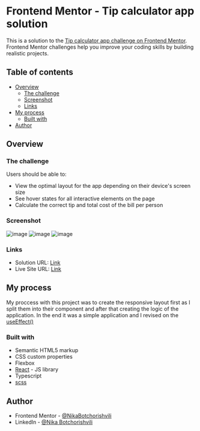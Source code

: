 # Frontend Mentor - Tip calculator app solution

This is a solution to the [Tip calculator app challenge on Frontend Mentor](https://www.frontendmentor.io/challenges/tip-calculator-app-ugJNGbJUX). Frontend Mentor challenges help you improve your coding skills by building realistic projects.

## Table of contents

- [Overview](#overview)
  - [The challenge](#the-challenge)
  - [Screenshot](#screenshot)
  - [Links](#links)
- [My process](#my-process)
  - [Built with](#built-with)
- [Author](#author)

## Overview

### The challenge

Users should be able to:

- View the optimal layout for the app depending on their device's screen size
- See hover states for all interactive elements on the page
- Calculate the correct tip and total cost of the bill per person

### Screenshot

![image](https://github.com/NikaBotchorishvili/TipCalculator/assets/58900787/16977ab4-6e18-43bc-a086-2e66e0035a61)
![image](https://github.com/NikaBotchorishvili/TipCalculator/assets/58900787/d776f984-7d53-4bfd-9687-9799bffe33e8)
![image](https://github.com/NikaBotchorishvili/TipCalculator/assets/58900787/97333577-0288-4d68-af9d-403b7396115d)


### Links

- Solution URL: [Link]([https://your-solution-url.com](https://www.frontendmentor.io/solutions/tip-calculator-app-using-reacttypescript-and-scss-MP8QEqdlwu))
- Live Site URL: [Link](https://tip-calculator-git-main-nikabotchorishvili.vercel.app/)

## My process

My proccess with this project was to create the responsive layout first as I split them into their component and after that creating the
logic of the application. In the end it was a simple application and I revised on the [useEffect()](https://react.dev/reference/react/useEffect) 

### Built with

- Semantic HTML5 markup
- CSS custom properties
- Flexbox
- [React](https://reactjs.org/) - JS library
- Typescript
- [scss](https://sass-lang.com/)

## Author

- Frontend Mentor - [@NikaBotchorishvili](https://www.frontendmentor.io/profile/NikaBotchorishvili)
- LinkedIn - [@Nika Botchorishvili](https://www.linkedin.com/in/nika-botchorishvili-a27b09234/)
